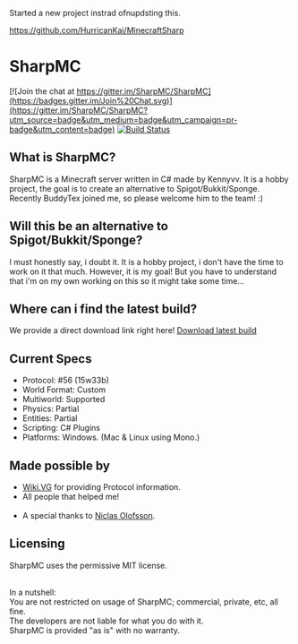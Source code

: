 Started a new project instrad ofnupdsting this.

https://github.com/HurricanKai/MinecraftSharp


# SharpMC

[![Join the chat at https://gitter.im/SharpMC/SharpMC](https://badges.gitter.im/Join%20Chat.svg)](https://gitter.im/SharpMC/SharpMC?utm_source=badge&utm_medium=badge&utm_campaign=pr-badge&utm_content=badge)
[![Build Status](http://94.23.50.5:8080/buildStatus/icon?job=SharpMC)](http://94.23.50.5:8080/job/SharpMC/)

What is SharpMC?
----------------
SharpMC is a Minecraft server written in C# made by Kennyvv.
It is a hobby project, the goal is to create an alternative to Spigot/Bukkit/Sponge.
Recently BuddyTex joined me, so please welcome him to the team! :)

Will this be an alternative to Spigot/Bukkit/Sponge?
-------------------------------------------------------
I must honestly say, i doubt it. It is a hobby project, i don't have the time to work on it that much.
However, it is my goal! But you have to understand that i'm on my own working on this so it might take some time...

Where can i find the latest build?
----------------------------------
We provide a direct download link right here! [Download latest build](http://94.23.50.5:8080/job/SharpMC/lastSuccessfulBuild/artifact/*zip*/archive.zip)

Current Specs
-----------------
  - Protocol: #56 (15w33b)
  - World Format: Custom
  - Multiworld: Supported
  - Physics: Partial
  - Entities: Partial
  - Scripting: C# Plugins
  - Platforms: Windows. (Mac & Linux using Mono.)

Made possible by
------------------
  - <a href="http://wiki.vg/">Wiki.VG</a> for providing Protocol information.<br>
  - All people that helped me!<br><br>
  - A special thanks to <a href="https://github.com/NiclasOlofsson/">Niclas Olofsson</a>.

Licensing
----------
SharpMC uses the permissive MIT license.<br><br>

In a nutshell:<br>
You are not restricted on usage of SharpMC; commercial, private, etc, all fine.<br>
The developers are not liable for what you do with it.<br>
SharpMC is provided "as is" with no warranty.<br>
